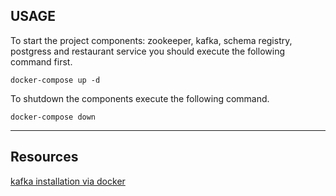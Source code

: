 ## USAGE

To start the project components: zookeeper, kafka, schema registry, postgress and restaurant service
you should execute the following command first.

`docker-compose up -d`

To shutdown the components execute the following command.

`docker-compose down`

---

## Resources
[kafka installation via docker](https://github.com/confluentinc/cp-all-in-one/blob/6.1.1-post/cp-all-in-one-community/docker-compose.yml#L46)
